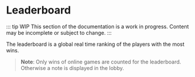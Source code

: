 # Leaderboard

::: tip WIP
This section of the documentation is a work in progress. Content may be incomplete or subject to change.
:::

The leaderboard is a global real time ranking of the players with the most wins.

> **Note**: Only wins of online games are counted for the leaderboard. Otherwise a note is displayed in the lobby.